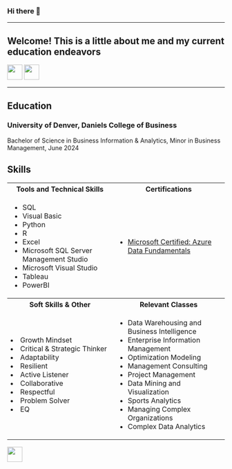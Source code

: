 ### Hi there 👋
<a name="top"></a>
<hr>

## Welcome! This is a little about me and my current education endeavors 
[<img src="https://user-images.githubusercontent.com/91146906/162140860-bfb69654-5603-49bd-a7a1-a836ab1c772c.svg" height="35"/>](#education)
[<img src="https://user-images.githubusercontent.com/91146906/162140965-cf707805-9abd-43f7-8314-4f96794c44dc.svg" height="35"/>](#skills)

<a name="education"></a>
<hr>

## Education
### University of Denver, Daniels College of Business
Bachelor of Science in Business Information & Analytics, Minor in Business Management, June 2024

<ul>
  </ul>

## Skills

<table>
  <tr>
    <th>Tools and Technical Skills</th>
    <th>Certifications</th>
  </tr>
  <tr>
    <td>
     <ul>
        <li>SQL</li>
        <li>Visual Basic</li>
        <li>Python</li>
        <li>R</li>
        <li>Excel</li>
        <li>Microsoft SQL Server Management Studio</li>
        <li>Microsoft Visual Studio</li>
        <li>Tableau</li>
       <li>PowerBI</li>
      </ul>
    </td>
    <td>
     <ul>
        <li><a href = "https://learn.microsoft.com/api/credentials/share/en-us/BrettKatz-6283/413BEF812C6F536E?sharingId=F96DFCC9DF501F46">Microsoft Certified: Azure Data Fundamentals</a></li>
      </ul>
    </td>
  </tr>
  <tr>
    <th>Soft Skills & Other</th>
    <th>Relevant Classes</th>
 </tr>
 <tr>
   <td>
        <li>Growth Mindset</li>
        <li>Critical & Strategic Thinker</li>
        <li>Adaptability</li>
        <li>Resilient</li>
        <li>Active Listener</li>
        <li>Collaborative</li>
        <li>Respectful</li>
        <li>Problem Solver</li>
        <li>EQ</li>


       
   </td>
   <td>
     <ul>
       <li>Data Warehousing and Business Intelligence</li>
       <li>Enterprise Information Management</li>
       <li>Optimization Modeling</li>
       <li>Management Consulting</li>
       <li>Project Management</li>
       <li>Data Mining and Visualization</li>
       <li>Sports Analytics</li>
       <li>Managing Complex Organizations</li>
       <li>Complex Data Analytics</li>
     </ul>
   </td>
 </tr>
</table>

[<img src="https://user-images.githubusercontent.com/91146906/152072378-b0168a2d-e85c-47c6-a272-fcfb3f6a44ae.svg" height="35"/>](#top)
